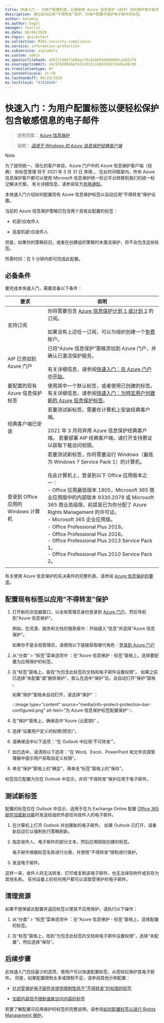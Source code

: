 ```yaml
---
title: 快速入门 - 为用户配置标签，以便使用 Azure 信息保护 (AIP) 轻松保护电子邮件
description: 通过自动应用“不得转发”保护，为用户配置可保护电子邮件的标签。
author: batamig
ms.author: bagol
manager: rkarlin
ms.date: 08/04/2020
ms.topic: quickstart
ms.collection: M365-security-compliance
ms.service: information-protection
ms.subservice: aiplabels
ms.custom: admin
ms.openlocfilehash: 4d81f1406f1894acf6c820693e80d00dca1662f4
ms.sourcegitcommit: 24c97b58849af4322d3211b8d3165734d5ad6c88
ms.translationtype: HT
ms.contentlocale: zh-CN
ms.lasthandoff: 09/29/2020
ms.locfileid: "91428446"
---
```

# <a name="quickstart-configure-a-label-for-users-to-easily-protect-emails-that-contain-sensitive-information"></a>快速入门：为用户配置标签以便轻松保护包含敏感信息的电子邮件

>适用范围：  [Azure 信息保护](https://azure.microsoft.com/pricing/details/information-protection)
>
> 说明： *[适用于 Windows 的 Azure 信息保护经典客户端](faqs.md#whats-the-difference-between-the-azure-information-protection-classic-and-unified-labeling-clients)*

>[!NOTE]
> 为了提供统一、简化的客户体验，Azure 门户中的 Azure 信息保护客户端（经典）  和标签管理  将于 2021 年 3 月 31 日  弃用  。 在此时间框架内，所有 Azure 信息保护客户都可以使用 Microsoft 信息保护统一标记平台转换到我们的统一标记解决方案。 有关详细信息，请参阅官方[弃用通知](https://aka.ms/aipclassicsunset)。

本快速入门介绍如何配置现有 Azure 信息保护标签以自动应用“不得转发”保护设置。

当前的 Azure 信息保护策略已包含两个具有此配置的标签：

- 机密\仅收件人

- 高度机密\仅收件人

但是，如果你的策略较旧，或者在创建组织策略时未激活保护，将不会包含这些标签。

所需时间：在 5 分钟内即可完成此配置。

## <a name="prerequisites"></a>必备条件

要完成本快速入门，需要具备以下条件：

|要求  |说明  |
|---------|---------|
|支持订阅     |  你将需要包含 [Azure 信息保护计划 1 或计划 2](https://azure.microsoft.com/pricing/details/information-protection/) 的订阅。 </br></br>如果没有上述任一订阅，可以为组织创建一个[免费](https://admin.microsoft.com/Signup/Signup.aspx?OfferId=87dd2714-d452-48a0-a809-d2f58c4f68b7)帐户。       |
|AIP 已添加到 Azure 门户    |  已将“Azure 信息保护”窗格添加到 Azure 门户，并确认已激活保护服务。 </br></br>有关详细信息，请参阅[快速入门：在 Azure 门户中开始](quickstart-viewpolicy.md)。       |
|要配置的现有 Azure 信息保护标签     | 使用其中一个默认标签，或者使用已创建的标签。 有关详细信息，请参阅[快速入门：为特定用户创建新的 Azure 信息保护标签](quickstart-label-specificusers.md)。 |
|经典客户端已安装    |   若要测试新标签，需要在计算机上安装经典客户端。 </br></br>2021 年 3 月将弃用 Azure 信息保护经典客户端。 若要部署 AIP 经典客户端，请打开支持票证以获取下载访问权限。  |
|登录到 Office 应用的 Windows 计算机 |若要测试新标签，你将需要运行 Windows（最低为 Windows 7 Service Pack 1）的计算机。 </br></br>在此计算机上，登录到以下 Office 应用版本之一： </br>- Office 应用最低版本 1805，Microsoft 365 商业应用版中的内部版本 9330.2078 或 Microsoft 365 商业高级版，前提是已为你分配了 Azure Rights Management 的许可证。 </br>- Microsoft 365 企业应用版。 </br>- Office Professional Plus 2019。 </br>- Office Professional Plus 2016。</br>- Office Professional Plus 2013 Service Pack 1。 </br>- Office Professional Plus 2010 Service Pack 2。|
| | |

有关使用 Azure 信息保护的先决条件的完整列表，请参阅 [Azure 信息保护的要求](requirements.md)。

## <a name="configure-an-existing-label-to-apply-the-do-not-forward-protection"></a>配置现有标签以应用“不得转发”保护

1. 打开新的浏览器窗口，以全局管理员身份登录到 [Azure 门户](https://portal.azure.com)。然后导航到“Azure 信息保护”。

    例如，在资源、服务和文档的搜索框中：开始键入“信息”并选择“Azure 信息保护”。

    如果你不是全局管理员，请使用以下链接获取替代角色：[登录到 Azure 门户](configure-policy.md#signing-in-to-the-azure-portal)

1. 从“分类” > “标签”菜单选项中 ：在“Azure 信息保护 - 标签”窗格上，选择要配置为应用保护的标签。

1. 在“标签”窗格上，查找“为包含此标签的文档和电子邮件设置权限”。 如果之前已选择“未配置”或“删除保护”，那么在选中“保护”后，会自动打开“保护”窗格   。

    如果“保护”窗格未自动打开，请选择“保护” ：

    :::image type="content" source="media/info-protect-protection-bar-configured.png" alt-text="为 Azure 信息保护标签配置保护":::

1. 在“保护”窗格上，确保选中“Azure (云密钥)” 。

1. 选择“设置用户定义的权限(预览)”。

1. 请确保选中以下选项：“在 Outlook 中应用‘不可转发’”。

1. 如已选中，请清除以下选项：“在 Word、Excel、PowerPoint 和文件资源管理器中提示用户获取自定义权限”。

1. 单击“保护”窗格上的“确定”，再单击“标签”窗格上的“保存”。

标签现已配置为仅在 Outlook 中显示，并将“不得转发”保护应用于电子邮件。

## <a name="test-your-new-label"></a>测试新标签

配置的标签仅在 Outlook 中显示，适用于在为 Exchange Online 配置 [Office 365 邮件加密新功能](https://support.office.com/article/7ff0c040-b25c-4378-9904-b1b50210d00e)时发送给组织外部任何收件人的电子邮件。

1. 在计算机上打开 Outlook 并创建新的电子邮件。 如果 Outlook 已打开，请重新启动它以强制执行策略刷新。

2. 指定收件人、电子邮件的部分文本，然后应用刚刚创建的标签。

    电子邮件根据标签名称进行分类，并使用“不得转发”限制进行保护。

3. 发送电子邮件。

这样一来，收件人将无法转发、打印或复制该电子邮件，也无法保存附件或另存为其他名称。 任何设备上的任何用户都可以读取受保护的电子邮件。

## <a name="clean-up-resources"></a>清理资源

如果不想保留此配置并返回标签以使其不应用保护，请执行以下操作：

1. 从“分类” > “标签”菜单选项中 ：在“Azure 信息保护 - 标签”窗格上，选择配置的标签。

1. 在“标签”窗格上，找到“为包含此标签的文档和电子邮件设置权限”，选择“未配置”，然后选择“保存”。

## <a name="next-steps"></a>后续步骤

此快速入门包括最少的选项，使用户可以快速配置标签，从而轻松保护其电子邮件。 但是，如果配置限制太多或限制不足，请参阅其他示例配置：

- [针对受保护电子邮件并提供限制性低于“不得转发”的权限的标签](configure-policy-protection.md#example-4-label-for-protected-email-that-supports-less-restrictive-permissions-than-do-not-forward)

- [加密内容但不限制谁能访问内容的标签](configure-policy-protection.md#example-5-label-that-encrypts-content-but-doesnt-restrict-who-can-access-it)

若要了解配置可应用保护的标签的完整说明，请参阅[如何配置标签以进行 Rights Management 保护](configure-policy-protection.md)。
